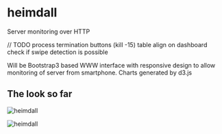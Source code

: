 # heimdall
Server monitoring over HTTP

// TODO
 process termination buttons (kill -15)
 table align on dashboard
 check if swipe detection is possible
 
 

Will be Bootstrap3 based WWW interface with responsive design to allow monitoring of server from smartphone.
Charts generated by d3.js

## The look so far

![heimdall](http://i.imgur.com/Gk64gVT.png)

![heimdall](http://i.imgur.com/P7gmP9b.png)
